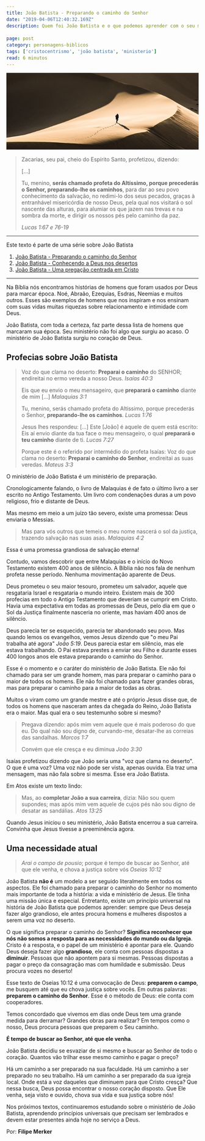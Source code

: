 ```yaml
---
title: João Batista - Preparando o caminho do Senhor
date: "2019-04-06T12:40:32.169Z"
description: Quem foi João Batista e o que podemos aprender com o seu ministério?

page: post
category: personagens-biblicos
tags: ['cristocentrismo', 'joão batista', 'ministerio']
read: 6 minutos
---
```


![Homem caminhando no deserto](./desert.jpg)

>  Zacarias, seu pai, cheio do Espírito Santo, profetizou, dizendo:
>
>  [...]
>
>  Tu, menino, **serás chamado profeta do Altíssimo, porque precederás o Senhor, preparando-lhe os caminhos**, para dar ao seu povo conhecimento da salvação, no redimi-lo dos seus pecados, graças à entranhável misericórdia de nosso Deus, pela qual nos visitará o sol nascente das alturas, para alumiar os que jazem nas trevas e na sombra da morte, e dirigir os nossos pés pelo caminho da paz.
>
>  *Lucas 1:67 e 76-19*

------

Este texto é parte de uma série sobre João Batista

1. [João Batista - Preparando o caminho do Senhor](/personagens-biblicos/joao-batista-preparando-o-caminho-do-senhor/)
2. [João Batista - Conhecendo a Deus nos desertos](/personagens-biblicos/joao-batista-conhecendo-a-deus-nos-desertos/)
3. [João Batista - Uma pregação centrada em Cristo](/personagens-biblicos/joao-batista-uma-pregacao-centrada-em-cristo/)

------

Na Bíblia nós encontramos histórias de homens que foram usados por Deus para marcar época. Noé, Abraão, Ezequias, Esdras, Neemias e muitos outros. Esses são exemplos de homens que nos inspiram e nos ensinam com suas vidas muitas riquezas sobre relacionamento e intimidade com Deus.

João Batista, com toda a certeza, faz parte dessa lista de homens que marcaram sua época. Seu ministério não foi algo que surgiu ao acaso. O ministério de João Batista surgiu no coração de Deus.

## Profecias sobre João Batista

> Voz do que clama no deserto: **Preparai o caminho** do SENHOR; endireitai no ermo vereda a nosso Deus. *Isaías 40:3*
>
> Eis que eu envio o meu mensageiro, que **preparará o caminho** diante de mim […] *Malaquias 3:1*
>
> Tu, menino, serás chamado profeta do Altíssimo, porque precederás o Senhor, **preparando-lhe os caminhos**. *Lucas 1:76*
>
> Jesus lhes respondeu: […] Este [João] é aquele de quem está escrito: Eis aí envio diante da tua face o meu mensageiro, o qual **preparará o teu caminho** diante de ti. *Lucas 7:27*
>
> Porque este é o referido por intermédio do profeta Isaías: Voz do que clama no deserto: **Preparai o caminho do Senhor**, endireitai as suas veredas. *Mateus 3:3*

O ministério de João Batista é um ministério de preparação.

Cronologicamente falando, o livro de Malaquias é de fato o último livro a ser escrito no Antigo Testamento. Um livro com condenações duras a um povo religioso, frio e distante de Deus.

Mas mesmo em meio a um juízo tão severo, existe uma promessa: Deus enviaria o Messias.

> Mas para vós outros que temeis o meu nome nascerá o sol da justiça, trazendo salvação nas suas asas. *Malaquias 4:2*

Essa é uma promessa grandiosa de salvação eterna!

Contudo, vamos descobrir que entre Malaquias e o início do Novo Testamento existem 400 anos de silêncio. A Bíblia não nos fala de nenhum profeta nesse período. Nenhuma movimentação aparente de Deus.

Deus prometeu o seu maior tesouro, prometeu um salvador, aquele que resgataria Israel e resgataria o mundo inteiro. Existem mais de 300 profecias em todo o Antigo Testamento que deveriam se cumprir em Cristo. Havia uma expectativa em todas as promessas de Deus, pelo dia em que o Sol da Justiça finalmente nasceria no oriente, mas haviam 400 anos de silêncio.

Deus parecia ter se esquecido, parecia ter abandonado seu povo. Mas quando lemos os evangelhos, vemos Jesus dizendo que "o meu Pai trabalha até agora" *João 5:19*. Deus parecia estar em silêncio, mas ele estava trabalhando. O Pai estava prestes a enviar seu Filho e durante esses 400 longos anos ele estava preparando o caminho do Senhor.

Esse é o momento e o caráter do ministério de João Batista. Ele não foi chamado para ser um grande homem, mas para preparar o caminho para o maior de todos os homens. Ele não foi chamado para fazer grandes obras, mas para preparar o caminho para a maior de todas as obras.

Muitos o viram como um grande mestre e até o próprio Jesus disse que, de todos os homens que nasceram antes da chegada do Reino, João Batista era o maior. Mas qual era o seu testemunho sobre si mesmo?

> Pregava dizendo: após mim vem aquele que é mais poderoso do que eu. Do qual não sou digno de, curvando-me, desatar-lhe as correias das sandalhas. *Marcos 1:7*
>
> Convém que ele cresça e eu diminua *João 3:30*

Isaías profetizou dizendo que João seria uma "voz que clama no deserto". O que é uma voz? Uma voz não pode ser vista, apenas ouvida. Ela traz uma mensagem, mas não fala sobre si mesma. Esse era João Batista.

Em Atos existe um texto lindo:

> Mas, ao **completar João a sua carreira**, dizia: Não sou quem supondes; mas após mim vem aquele de cujos pés não sou digno de desatar as sandálias. *Atos 13:25*

Quando Jesus iniciou o seu ministério, João Batista encerrou a sua carreira. Convinha que Jesus tivesse a preeminência agora.

## Uma necessidade atual

> *Arai o campo de pousio*; porque é tempo de buscar ao Senhor, até que ele venha, e chova a justiça sobre vós *Oseias 10:12*

João Batista **não é** um modelo a ser seguido literalmente em todos os aspectos. Ele foi chamado para preparar o caminho do Senhor no momento mais importante de toda a história: a vida e ministério de Jesus. Ele tinha uma missão única e especial. Entretanto, existe um princípio universal na história de João Batista que podemos aprender: sempre que Deus deseja fazer algo grandioso, ele antes procura homens e mulheres dispostos a serem uma voz no deserto.

O que significa preparar o caminho do Senhor? **Significa reconhecer que nós não somos a resposta para as necessidades do mundo ou da Igreja**. Cristo é a resposta, e o papel de um ministério é apontar para ele. Quando Deus deseja fazer algo **grandioso**, ele conta com pessoas dispostas a **diminuir**. Pessoas que não  apontem para si mesmas. Pessoas dispostas a pagar o preço da consagração mas com humildade e submissão. Deus procura vozes no deserto!

Esse texto de Oseias 10:12 é uma convocação de Deus: **preparem o campo**, me busquem até que eu chova justiça sobre vocês. Em outras palavras: **preparem o caminho do Senhor**. Esse é o método de Deus: ele conta com cooperadores.

Temos concordado que vivemos em dias onde Deus tem uma grande medida para derramar? Grandes obras para realizar? Em tempos como o nosso, Deus procura pessoas que preparem o Seu caminho.

**É tempo de buscar ao Senhor, até que ele venha**.

João Batista decidiu se esvaziar de si mesmo e buscar ao Senhor de todo o coração. Quantos vão trilhar esse mesmo caminho e pagar o preço?

Há um caminho a ser preparado na sua faculdade. Há um caminho a ser preparado no seu trabalho. Há um caminho a ser preparado da sua igreja local. Onde está a voz daqueles que diminuem para que Cristo cresça? Que nessa busca, Deus possa encontrar o nosso coração disposto. Que Ele venha, seja visto e ouvido, chova sua vida e sua justiça sobre nós!

Nos próximos textos, continuaremos estudando sobre o ministério de João Batista, aprendendo princípios universais que precisam ser lembrados e devem estar presentes ainda hoje no serviço a Deus. 

Por: **Filipe Merker**